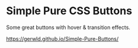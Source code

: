 # Simple Pure CSS Buttons
Some great buttons with hover &amp; transition effects.

https://gerwld.github.io/Simple-Pure-Buttons/
